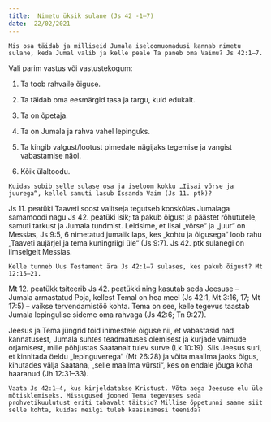 ```yaml
---
title:  Nimetu üksik sulane (Js 42 -1–7)  
date:  22/02/2021  
---
```


`Mis osa täidab ja milliseid Jumala iseloomuomadusi kannab nimetu sulane, keda Jumal valib ja kelle peale Ta paneb oma Vaimu? Js 42:1–7.`

Vali parim vastus või vastustekogum:

1. Ta toob rahvaile õiguse.

2. Ta täidab oma eesmärgid tasa ja targu, kuid edukalt.

3. Ta on õpetaja.

4. Ta on Jumala ja rahva vahel lepinguks.

5. Ta kingib valgust/lootust pimedate nägijaks tegemise ja vangist vabastamise näol.

6. Kõik ülaltoodu.

`Kuidas sobib selle sulase osa ja iseloom kokku „Iisai võrse ja juurega“, kellel samuti lasub Issanda Vaim (Js 11. ptk)?`

Js 11. peatüki Taaveti soost valitseja tegutseb kooskõlas Jumalaga samamoodi nagu Js 42. peatüki isik; ta pakub õigust ja päästet rõhututele, samuti tarkust ja Jumala tundmist. Leidsime, et Iisai „võrse“ ja „juur“ on Messias, Js 9:5, 6 nimetatud jumalik laps, kes „kohtu ja õigusega“ loob rahu „Taaveti aujärjel ja tema kuningriigi üle“ (Js 9:7). Js 42. ptk sulanegi on ilmselgelt Messias.

`Kelle tunneb Uus Testament ära Js 42:1–7 sulases, kes pakub õigust? Mt 12:15–21.`

Mt 12. peatükk tsiteerib Js 42. peatükki ning kasutab seda Jeesuse – Jumala armastatud Poja, kellest Temal on hea meel (Js 42:1, Mt 3:16, 17; Mt 17:5) – vaikse tervendamistöö kohta. Tema on see, kelle tegevus taastab Jumala lepingulise sideme oma rahvaga (Js 42:6; Tn 9:27).

Jeesus ja Tema jüngrid tõid inimestele õiguse nii, et vabastasid nad kannatusest, Jumala suhtes teadmatuses olemisest ja kurjade vaimude orjamisest, mille põhjustas Saatanalt tulev surve (Lk 10:19). Siis Jeesus suri, et kinnitada öeldu „lepinguverega“ (Mt 26:28) ja võita maailma jaoks õigus, kihutades välja Saatana, „selle maailma vürsti“, kes on endale jõuga koha haaranud (Jh 12:31–33).

`Vaata Js 42:1–4, kus kirjeldatakse Kristust. Võta aega Jeesuse elu üle mõtisklemiseks. Missugused jooned Tema tegevuses seda prohvetikuulutust eriti tabavalt täitsid? Millise õppetunni saame siit selle kohta, kuidas meilgi tuleb kaasinimesi teenida?`